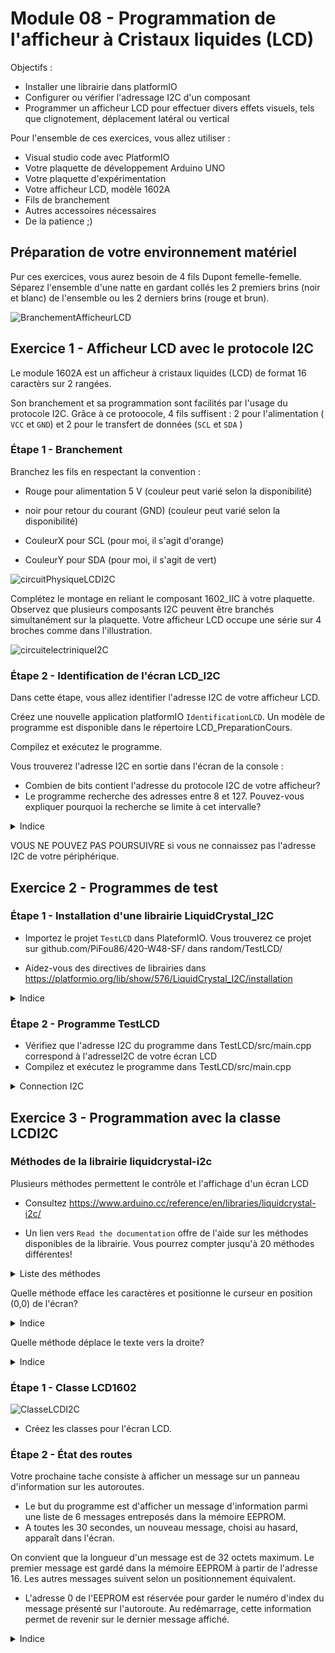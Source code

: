 # Module 08 - Programmation de l'afficheur à Cristaux liquides (LCD)

Objectifs :

- Installer une librairie dans platformIO
- Configurer ou vérifier l'adressage I2C d'un composant
- Programmer un afficheur LCD pour effectuer divers effets visuels, tels que clignotement, déplacement latéral ou vertical

Pour l'ensemble de ces exercices, vous allez utiliser :

- Visual studio code avec PlatformIO
- Votre plaquette de développement Arduino UNO
- Votre plaquette d'expérimentation
- Votre afficheur LCD, modèle 1602A
- Fils de branchement
- Autres accessoires nécessaires
- De la patience ;)

## Préparation de votre environnement matériel

Pur ces exercices, vous aurez besoin de 4 fils Dupont femelle-femelle. Séparez l'ensemble d'une natte en gardant collés les 2 premiers brins (noir et blanc) de l'ensemble ou les 2 derniers brins (rouge et brun).

![BranchementAfficheurLCD](img/branchementLCDI2C.png)

## Exercice 1 -  Afficheur LCD avec le protocole I2C

Le module 1602A est un afficheur à cristaux liquides (LCD) de format 16 caractèrs sur 2 rangées.

Son branchement et sa programmation sont facilités par l'usage du protocole I2C. Grâce à ce protoocole, 4 fils suffisent : 2 pour l'alimentation ( ```VCC``` et  ```GND```) et 2 pour le transfert de données (```SCL``` et ```SDA``` )

### Étape 1 - Branchement

Branchez les fils en respectant la convention :

- Rouge pour alimentation 5 V (couleur peut varié selon la disponibilité)

- noir pour retour du courant (GND) (couleur peut varié selon la disponibilité)

- CouleurX pour SCL (pour moi, il s'agit d'orange)

- CouleurY pour SDA (pour moi, il s'agit de vert)

![circuitPhysiqueLCDI2C](img/circuitPhysiqueLCDI2C.png)

Complétez le montage en reliant le composant 1602_IIC à votre plaquette. Observez que plusieurs composants I2C peuvent être branchés simultanément sur la plaquette. Votre afficheur LCD occupe une série sur 4 broches comme dans l'illustration.

![circuitelectriniqueI2C](img/SchemaLCDI2C.png)

### Étape 2 - Identification de l'écran LCD_I2C

Dans cette étape, vous allez identifier l'adresse I2C de votre afficheur LCD.

Créez une nouvelle application platformIO ```IdentificationLCD```. Un modèle de programme est disponible dans le répertoire LCD_PreparationCours.

Compilez et exécutez le programme.

Vous trouverez l'adresse I2C en sortie dans l'écran de la console :

- Combien de bits contient l'adresse du protocole I2C de votre afficheur?
- Le programme recherche des adresses entre 8 et 127. Pouvez-vous expliquer pourquoi la recherche se limite à cet intervalle?

<details>
    <summary>Indice</summary>

Le protocole I2C a une plage d'adresse sur 7 bits. La limite supérieure est donc 127. Les 3 premiers bits sont réservés pour des commandes spécifiques du protocole. Elles ne peuvent donc pas servir pour identifier un périphérique.

</details>

VOUS NE POUVEZ PAS POURSUIVRE si vous ne connaissez pas l'adresse I2C de votre périphérique.

## Exercice 2 -  Programmes de test

### Étape 1 - Installation d'une librairie LiquidCrystal_I2C

- Importez le projet ```TestLCD``` dans PlateformIO.  Vous trouverez ce projet sur github.com/PiFou86/420-W48-SF/ dans random/TestLCD/

- Aidez-vous des directives de librairies dans https://platformio.org/lib/show/576/LiquidCrystal_I2C/installation

<details>
    <summary>Indice</summary>

L'onglet Installation donne la liste des dépendances à ajouter dans le fichier de configuration platformIO.ini de l'application.

L'onglet Headers donne l'entête ```#include``` de la librairie à ajouter dans le programme "main.cpp"

</details>

### Étape 2 - Programme TestLCD

- Vérifiez que l'adresse I2C du programme dans TestLCD/src/main.cpp correspond à l'adresseI2C de votre écran LCD
- Compilez et exécutez le programme dans TestLCD/src/main.cpp

<details>
    <summary>Connection I2C</summary>

Pour tester une connection I2C, utilisez le code suivant, au démarrage:

    Wire.beginTransmission();  
    if (!Wire.endTransmission(<adresseI2C>) == 0) {
        Serial.println("Erreur de connection I2C");
        return;
    }
</details>

## Exercice 3 - Programmation avec la classe LCDI2C 

### Méthodes de la librairie liquidcrystal-i2c

Plusieurs méthodes permettent le contrôle et l'affichage d'un écran LCD

- Consultez https://www.arduino.cc/reference/en/libraries/liquidcrystal-i2c/

- Un lien vers ```Read the documentation``` offre de  l'aide sur les méthodes disponibles de la librairie. Vous pourrez compter jusqu'à 20 méthodes différentes!

<details>
    <summary>Liste des méthodes</summary>

- La liste des méthodes est donné dans le fichier ```keywords.txt``` du site web  
</details>

Quelle méthode efface les caractères et positionne le curseur en position (0,0) de l'écran?
 
<details>
    <summary>Indice</summary>

 objet.clear();
 
</details>

 Quelle méthode déplace le texte vers la droite?

<details>
    <summary>Indice</summary>

 objet.scrollDisplayRight();

</details>

### Étape 1 - Classe LCD1602

![ClasseLCDI2C](img/ClasseVirtuelleLCD.jpg)

- Créez les classes pour l'écran LCD.

### Étape 2 -  État des routes

Votre prochaine tache consiste à afficher un message sur un panneau d'information sur les autoroutes.

- Le but du programme est d'afficher un message d'information parmi une liste de 6 messages entreposés dans la mémoire EEPROM.
- A toutes les 30 secondes, un nouveau message, choisi au hasard, apparaît dans l'écran.

On convient que la longueur d'un message est de 32 octets maximum. Le premier message est gardé dans la mémoire EEPROM à partir de l'adresse 16. Les autres messages suivent selon un positionnement équivalent.

- L'adresse 0 de l'EEPROM est réservée pour garder le numéro d'index du message présenté sur l'autoroute. Au redémarrage, cette information permet de revenir sur le dernier message affiché.

<details>
    <summary>Indice</summary>

Consultez le site d'Arduino pour tirer un nombre au hasard

</details>
